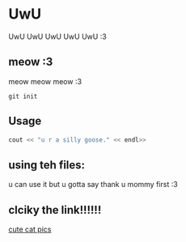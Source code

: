 # UwU

UwU UwU UwU UwU UwU  :3
## meow :3

meow meow meow :3 

```git command to initialzie a repo 
git init
```

## Usage

```cpp
cout << "u r a silly goose." << endl>> 
```

## using teh files:

u can use it but u gotta say thank u mommy first :3


## clciky the link!!!!!!

[cute cat pics](https://www.youtube.com/watch?v=dQw4w9WgXcQ)